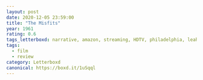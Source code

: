 ```yaml
---
layout: post 
date: 2020-12-05 23:59:00
title: "The Misfits"
year: 1961
rating: 0.6
tags_letterboxd: narrative, amazon, streaming, HDTV, philadelphia, leah
tags:
  - film
  - review
category: Letterboxd
canonical: https://boxd.it/1uSqql
---
```

